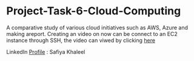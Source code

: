 # Project-Task-6-Cloud-Computing
A comparative study of various cloud initiatives such as AWS, Azure and making areport. 
Creating an video on now can be connect to an EC2 instance through SSH, the video can viwed by clicking [here](https://youtu.be/KLeRp2V6q-c)

LinkedIn [Profile](https://www.linkedin.com/in/safiya-khaleel-7a1360189) : Safiya Khaleel
